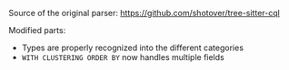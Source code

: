 Source of the original parser:
https://github.com/shotover/tree-sitter-cql

Modified parts:
- Types are properly recognized into the different categories
- `WITH CLUSTERING ORDER BY` now handles multiple fields